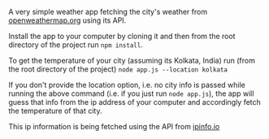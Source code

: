 A very simple weather app fetching the city's weather from [openweathermap.org](https://openweathermap.org/) using its API.

Install the app to your computer by cloning it and then from the root directory of the project run ``npm install``.

To get the temperature of your city (assuming its Kolkata, India) run (from the root directory of the project) 
``node app.js --location kolkata``
  
If you don't provide the location option, i.e. no city info is passed while running the above command (i.e. if you just run ``node app.js``), the app will guess that info from the ip address of your computer and accordingly fetch the temperature of that city. 

This ip information is being fetched using the API from [ipinfo.io](https://ipinfo.io/)